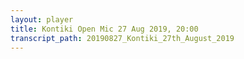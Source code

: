```yaml
---
layout: player
title: Kontiki Open Mic 27 Aug 2019, 20:00
transcript_path: 20190827_Kontiki_27th_August_2019
---
```

